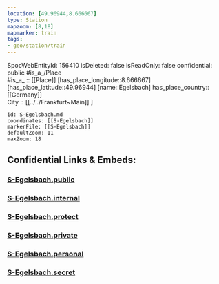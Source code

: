 ```yaml
---
location: [49.96944,8.666667] 
type: Station 
mapzoom: [8,18] 
mapmarker: train 
tags:
- geo/station/train
---
```

SpocWebEntityId: 156410
isDeleted: false
isReadOnly: false
confidential: public
#is_a_/Place  
#is_a_ :: [[Place]] 
[has_place_longitude::8.666667] 
[has_place_latitude::49.96944] 
[name::Egelsbach] 
has_place_country:: [[Germany]]  
City :: [[../../Frankfurt~Main]] ] 


```leaflet
id: S-Egelsbach.md
coordinates: [[S-Egelsbach]] 
markerFile: [[S-Egelsbach]] 
defaultZoom: 11 
maxZoom: 18
```


## Confidential Links & Embeds: 

### [S-Egelsbach.public](/_public/\Earth\Continent\Europe\Europe~Central\Germany\Germany~West\Hessen\counties~Hessen\Frankfurt~Main\Stations-FFM~SS-Egelsbach.public.md) 

### [S-Egelsbach.internal](/_internal/\Earth\Continent\Europe\Europe~Central\Germany\Germany~West\Hessen\counties~Hessen\Frankfurt~Main\Stations-FFM~SS-Egelsbach.internal.md) 

### [S-Egelsbach.protect](/_protect/\Earth\Continent\Europe\Europe~Central\Germany\Germany~West\Hessen\counties~Hessen\Frankfurt~Main\Stations-FFM~SS-Egelsbach.protect.md) 

### [S-Egelsbach.private](/_private/\Earth\Continent\Europe\Europe~Central\Germany\Germany~West\Hessen\counties~Hessen\Frankfurt~Main\Stations-FFM~SS-Egelsbach.private.md) 

### [S-Egelsbach.personal](/_personal/\Earth\Continent\Europe\Europe~Central\Germany\Germany~West\Hessen\counties~Hessen\Frankfurt~Main\Stations-FFM~SS-Egelsbach.personal.md) 

### [S-Egelsbach.secret](/_secret/\Earth\Continent\Europe\Europe~Central\Germany\Germany~West\Hessen\counties~Hessen\Frankfurt~Main\Stations-FFM~SS-Egelsbach.secret.md)

